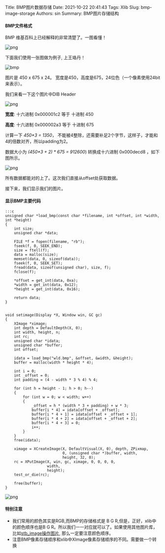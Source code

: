 Title: BMP图片数据存储
Date: 2021-10-22 20:41:43
Tags: Xlib
Slug: bmp-image-storage
Authors: sin
Summary: BMP图片存储结构

#### BMP文件格式



BMP 维基百科上已经解释的非常清楚了。一图看懂！

![png](https://gitee.com/xuanmingyi/imagebed/raw/master/img/BMPfileFormat.png)



下面我们使用一张图做为例子, 上王珞丹！

![bmp](https://gitee.com/xuanmingyi/imagebed/raw/master/img/wld.bmp)



图片是 450 x 675 x 24。 宽度是450，高度是675，24位色（一个像素使用24bit来表示）。

我们来看一下这个图片中DIB Header

![png](https://gitee.com/xuanmingyi/imagebed/raw/master/img/20211022174220.png)



**宽度**:  十六进制 0x000001c2  等于 十进制 450

**高度**:  十六进制 0x000002a3  等于 十进制 675

计算一下 _450*3 = 1350_， 不能被4整除，还需要补足2个字节，这样子，才能和4的倍数对齐，所以padding为2。

数据大小为  _(450*3 + 2) *  675 =  912600_)   转换成十六进制 0x000decd8 ，如下图所示。



![png](https://gitee.com/xuanmingyi/imagebed/raw/master/img/20211022174557.png)



所有数据都能对的上了。这次我们直接从offset处获取数据。



接下来，我们显示我们的图片。



#### 显示BMP主要代码



    :::c
    unsigned char *load_bmp(const char *filename, int *offset, int *width, int *height)
    {
        int size;
        unsigned char *data;

        FILE *f = fopen(filename, "rb");
        fseek(f, 0, SEEK_END);
        size = ftell(f);
        data = malloc(size);
        memset(data, 0, sizeof(data));
        fseek(f, 0, SEEK_SET);
        fread(data, sizeof(unsigned char), size, f);
        fclose(f);

        *offset = get_int(data, 0xa);
        *width = get_int(data, 0x12);
        *height = get_int(data, 0x16);

        return data;
    }


    void setimage(Display *X, Window win, GC gc)
    {
        XImage *ximage;
        int depth = DefaultDepth(X, 0);
        int width, height, n;
        int rc;
        unsigned char *idata;
        unsigned char *buffer;
        int offset;

        idata = load_bmp("wld.bmp", &offset, &width, &height);
        buffer = malloc(width * height * 4);

        int i = 0;
        int _offset = 0;
        int padding = (4 - width * 3 % 4) % 4;

        for (int h = height - 1; h > 0; h--)
        {
            for (int w = 0; w < width; w++)
            {
                _offset = h * (width * 3 + padding) + w * 3;
                buffer[i * 4] = idata[offset + _offset];
                buffer[i * 4 + 1] = idata[offset + _offset + 1];
                buffer[i * 4 + 2] = idata[offset + _offset + 2];
                buffer[i * 4 + 3] = 0;
                i++;
            }
        }
        free(idata);

        ximage = XCreateImage(X, DefaultVisual(X, 0), depth, ZPixmap,
                              0, (unsigned char *)buffer, width,
                              height, 32, 0);
        rc = XPutImage(X, win, gc, ximage, 0, 0, 0, 0,
                       width,
                       height);
        test_or_die(rc);

        free(buffer);
    }

![png](https://gitee.com/xuanmingyi/imagebed/raw/master/img/20211022180325.png)



#### 特别注意

* 我们常用的颜色其实是RGB,而BMP的存储格式是  B G R,但是，正好，xlib中的颜色顺序也是B G R。所以我们一一对应就可以了。如果使用其他图片库，比如[stb_image操作图片](http://www.lithum.tech/index.php/archives/27/), 那么一定要注意颜色顺序。
* 注意BMP像素存储顺序和xlib中XImage像素存储顺序的不同。需要做一个转换